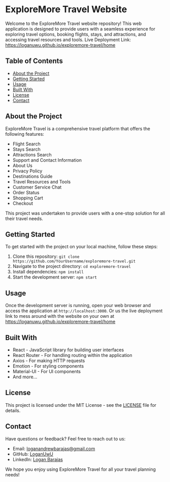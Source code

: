 # ExploreMore Travel Website

Welcome to the ExploreMore Travel website repository! This web application is designed to provide users with a seamless experience for exploring travel options, booking flights, stays, and attractions, and accessing travel resources and tools.
Live Deployment Link: https://loganuwu.github.io/exploremore-travel/home

## Table of Contents
- [About the Project](#about-the-project)
- [Getting Started](#getting-started)
- [Usage](#usage)
- [Built With](#built-with)
- [License](#license)
- [Contact](#contact)

## About the Project

ExploreMore Travel is a comprehensive travel platform that offers the following features:
- Flight Search
- Stays Search
- Attractions Search
- Support and Contact Information
- About Us
- Privacy Policy
- Destinations Guide
- Travel Resources and Tools
- Customer Service Chat
- Order Status
- Shopping Cart
- Checkout

This project was undertaken to provide users with a one-stop solution for all their travel needs.

## Getting Started

To get started with the project on your local machine, follow these steps:

1. Clone this repository: `git clone https://github.com/YourUsername/exploremore-travel.git`
2. Navigate to the project directory: `cd exploremore-travel`
3. Install dependencies: `npm install`
4. Start the development server: `npm start`

## Usage

Once the development server is running, open your web browser and access the application at `http://localhost:3000`.
Or us the live deployment link to mess around with the website on your own at https://loganuwu.github.io/exploremore-travel/home

## Built With

- React - JavaScript library for building user interfaces
- React Router - For handling routing within the application
- Axios - For making HTTP requests
- Emotion - For styling components
- Material-UI - For UI components
- And more...

## License

This project is licensed under the MIT License - see the [LICENSE](LICENSE) file for details.

## Contact

Have questions or feedback? Feel free to reach out to us:

- Email: loganandrewbarajas@gmail.com
- GitHub: [LoganUwU](https://github.com/Loganuwu)
- LinkedIn: [Logan Barajas](https://www.linkedin.com/in/logan-barajas-80666518b/)

We hope you enjoy using ExploreMore Travel for all your travel planning needs!
